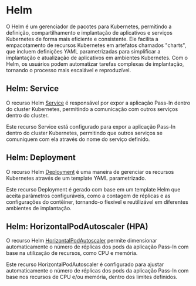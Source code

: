# Helm

O Helm é um gerenciador de pacotes para Kubernetes, permitindo a definição, compartilhamento e implantação de aplicativos e serviços Kubernetes de forma mais eficiente e consistente. Ele facilita a empacotamento de recursos Kubernetes em artefatos chamados "charts", que incluem definições YAML parametrizadas para simplificar a implantação e atualização de aplicativos em ambientes Kubernetes. Com o Helm, os usuários podem automatizar tarefas complexas de implantação, tornando o processo mais escalável e reproduzível.

## Helm: Service

O recurso Helm [Service](https://github.com/JhonataAugust0/devops_nlw/blob/master/deploy/templates/service.yaml) é responsável por expor a aplicação Pass-In dentro do cluster Kubernetes, permitindo a comunicação com outros serviços dentro do cluster.

Este recurso Service está configurado para expor a aplicação Pass-In dentro do cluster Kubernetes, permitindo que outros serviços se comuniquem com ela através do nome do serviço definido.

## Helm: Deployment
O recurso Helm [Deployment](https://github.com/JhonataAugust0/devops_nlw/blob/master/deploy/templates/deployment.yaml) é uma maneira de gerenciar os recursos Kubernetes através de um template YAML parametrizado.

Este recurso Deployment é gerado com base em um template Helm que aceita parâmetros configuráveis, como a contagem de réplicas e as configurações do contêiner, tornando-o flexível e reutilizável em diferentes ambientes de implantação.


## Helm: HorizontalPodAutoscaler (HPA)

O recurso Helm [HorizontalPodAutoscaler](https://github.com/JhonataAugust0/devops_nlw/blob/master/deploy/templates/hpa.yaml) permite dimensionar automaticamente o número de réplicas dos pods da aplicação Pass-In com base na utilização de recursos, como CPU e memória.

Este recurso HorizontalPodAutoscaler é configurado para ajustar automaticamente o número de réplicas dos pods da aplicação Pass-In com base nos recursos de CPU e/ou memória, dentro dos limites definidos.